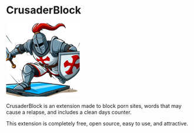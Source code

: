 # CrusaderBlock

<img src="Images/crusader-logo.png" alt="CrusaderBlock" width="200"/>

CrusaderBlock is an extension made to block porn sites, words that may cause a relapse, and includes a clean days counter. 

This extension is completely free, open source, easy to use, and attractive.

